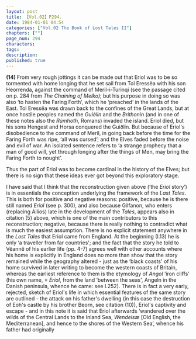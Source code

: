 ```yaml
---
layout: post
title: 【Vol.02】P294.
date: 1984-01-01 04:54
categories: ["Vol.02 The Book of Lost Tales II"]
chapters: [""]
page_num: 294
characters: 
tags: 
description: 
published: true
---
```


<p style="text-indent: 0;">
<B>(14) </B>From very rough jottings it can be made out that Eriol was to be so tormented with home longing that he set sail from Tol Eressëa with his son Heorrenda, against the command of Meril-i-Turinqi (see the passage cited on p. 284 from <I>The Chaining of Melko)</I>; but his purpose in doing so was also ‘to hasten the Faring Forth’, which he ‘preached’ in the lands of the East. Tol Eressëa was drawn back to the confines of the Great Lands, but at once hostile peoples named the <I>Guiðlin</I> and the <I>Brithonin</I> (and in one of these notes also the <I>Rúmhoth</I>, Romans) invaded the island. Eriol died, but his sons Hengest and Horsa conquered the Guiðlin. But because of Eriol's disobedience to the command of Meril, in going back before the time for the Faring Forth was ripe, ‘all was cursed’; and the Elves faded before the noise and evil of war. An isolated sentence refers to ‘a strange prophecy that a man of good will, yet through longing after the things of Men, may bring the Faring Forth to nought’.
</p>

Thus the part of Eriol was to become cardinal in the history of the Elves; but there is no sign that these ideas ever got beyond this exploratory stage.

I have said that I think that the reconstruction given above (‘the <I>Eriol</I> story’) is in essentials the conception underlying the framework of the <I>Last Tales</I>. This is both for positive and negative reasons: positive, because he is there still named <I>Eriol</I> (see p. 300), and also because Gilfanon, who enters (replacing Ailios) late in the development of the <I>Tales</I>, appears also in citation (5) above, which is one of the main contributors to this reconstruction; negative, because there is really nothing to contradict what is much the easiest assumption. There is no explicit statement anywhere in the <I>Lost Tales</I> that Eriol came from England. At the beginning (I.13) he is only ‘a traveller from far countries'; and the fact that the story he told to Vëannë of his earlier life (pp. 4-7) agrees well with other accounts where his home is explicitly in England does no more than show that the story remained while the geography altered - just as the ‘black coasts' of his home survived in later writing to become the western coasts of Britain, whereas the earliest reference to them is the etymology of <I>Angol</I> ‘iron cliffs' (his own name, = <I>Eriol</I>, from the land ‘between the seas', Angeln in the Danish peninsula, whence he came: see I.252). There is in fact a very early, rejected, sketch of Eriol's life in which essential features of the same story are outlined - the attack on his father's dwelling (in this case the destruction of Eoh's castle by his brother Beorn, see citation (10)), Eriol's captivity and escape - and in this note it is said that Eriol afterwards ‘wandered over the wilds of the Central Lands to the Inland Sea, <I>Wendelsæ</I> [Old English, the Mediterranean], and hence to the shores of the Western Sea’, whence his father had originally

